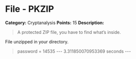 # File - PKZIP
**Category:** Cryptanalysis **Points:** 15 **Description:**
> A protected ZIP file, you have to find what’s inside.


File unzipped in your directory.

> password = 14535
--- 3.311850070953369 seconds ---
